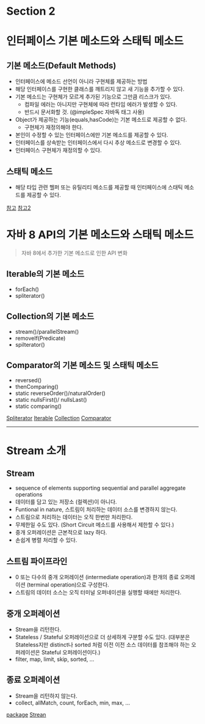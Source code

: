 # Section 2

# 인터페이스 기본 메소드와 스태틱 메소드

## 기본 메소드(Default Methods)

- 인터페이스에 메소드 선언이 아니라 구현체를 제공하는 방법
- 해당 인터페이스를 구현한 클래스를 깨트리지 않고 새 기능을 추가할 수 있다.
- 기본 메소드는 구현체가 모르게 추가된 기능으로 그만큼 리스크가 있다.
  - 컴파일 에러는 아니지만 구현체에 따라 런타임 에러가 발생할 수 있다.
  - 반드시 문서화할 것. (@impleSpec 자바독 태그 사용)
- Object가 제공하는 기능(equals,hasCode)는 기본 메소드로 제공할 수 없다.
  - 구현체가 재정의해야 한다.
- 본인이 수정할 수 있는 인터페이스에만 기본 메소드를 제공할 수 있다.
- 인터페이스를 상속받는 인터페이스에서 다시 추상 메소드로 변경할 수 있다.
- 인터페이스 구현체가 재정의할 수 있다.

## 스태틱 메소드

- 해당 타입 관련 헬퍼 또는 유틸리티 메소드를 제공할 때 인터페이스에 스태틱 메소드를 제공할 수 있다.

[참고](https://docs.oracle.com/javase/tutorial/java/IandI/nogrow.html)
[참고2](https://docs.oracle.com/javase/tutorial/java/IandI/defaultmethods.html)

# 자바 8 API의 기본 메소드와 스태틱 메소드

> 자바 8에서 추가한 기본 메소드로 인한 API 변화

## Iterable의 기본 메소드

- forEach()
- spliterator()

## Collection의 기본 메소드

- stream()/parallelStream()
- removeIf(Predicate)
- spilterator()

## Comparator의 기본 메소드 및 스태틱 메소드

- reversed()
- thenComparing()
- static reverseOrder()/naturalOrder()
- static nullsFirst()/ nullsLast()
- static comparing()

[Spliterator](https://docs.oracle.com/javase/8/docs/api/java/util/Spliterator.html)
[Iterable](https://docs.oracle.com/javase/8/docs/api/java/lang/Iterable.html)
[Collection](https://docs.oracle.com/javase/8/docs/api/java/util/Collection.html)
[Comparator](https://docs.oracle.com/javase/8/docs/api/java/util/Comparator.html)

---

# Stream 소개

## Stream

- sequence of elements supporting sequential and parallel aggregate operations
- 데이터를 담고 있는 저장소 (컬렉션)이 아니다.
- Funtional in nature, 스트림이 처리하는 데이터 소스를 변경하지 않는다.
- 스트림으로 처리하는 데이터는 오직 한번만 처리한다.
- 무제한일 수도 있다. (Short Circuit 메소드를 사용해서 제한할 수 있다.)
- 중개 오퍼레이션은 근본적으로 lazy 하다.
- 손쉽게 병렬 처리할 수 있다.

## 스트림 파이프라인

- 0 또는 다수의 중개 오퍼레이션 (intermediate operation)과 한개의 종료 오퍼레이션 (terminal operation)으로 구성한다.
- 스트림의 데이터 소스는 오직 터미널 오퍼네이션을 실행할 때에만 처리한다.

## 중개 오퍼레이션

- Stream을 리턴한다.
- Stateless / Stateful 오퍼레이션으로 더 상세하게 구분할 수도 있다. (대부분은 Stateless지만 distinct나 sorted 처럼 이전 이전 소스 데이터를 참조해야 하는 오퍼레이션은 Stateful 오퍼레이션이다.)
- filter, map, limit, skip, sorted, ...

## 종료 오퍼레이션

- Stream을 리턴하지 않는다.
- collect, allMatch, count, forEach, min, max, ...

[package](https://docs.oracle.com/javase/8/docs/api/java/util/stream/package-summary.html)
[Strean](https://docs.oracle.com/javase/8/docs/api/java/util/stream/Stream.html)
